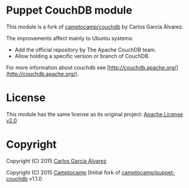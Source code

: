 Puppet CouchDB module
=======================

This module is a fork of [camptocamp/couchdb](https://github.com/camptocamp/puppet-couchdb) by Carlos García Álvarez.

The improvements affect mainly to Ubuntu systems:

- Add the official repository by The Apache CouchDB team.
- Allow holding a specific version or branch of CouchDB.

For more information about couchdb see [http://couchdb.apache.org/](http://couchdb.apache.org/).

License
=======================

This module has the same license as its original project: [Apache License v2.0](http://opensource.org/licenses/apache2.0.php)

Copyright
=======================

Copyright (C) 2015 [Carlos García Álvarez](http://carlosgarcia.engineer/)

Copyright (C) 2015 [Camptocamp](http://www.camptocamp.com/) [Initial fork of [camptocamp/puppet-couchdb](https://github.com/camptocamp/puppet-couchdb) v1.1.0
